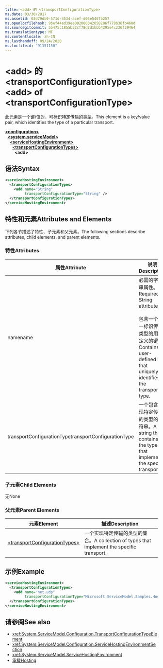 ```yaml
---
title: <add> 的 <transportConfigurationType>
ms.date: 03/30/2017
ms.assetid: 03d79db9-571d-4534-acef-d05e5467b257
ms.openlocfilehash: 9bef44ed39ee892080342058206f779b38fb460d
ms.sourcegitcommit: 5b475c1855b32cf78d2d1bbb4295e4c236f39464
ms.translationtype: MT
ms.contentlocale: zh-CN
ms.lasthandoff: 09/24/2020
ms.locfileid: "91151150"
---
```

# <a name="add-of-transportconfigurationtype"></a><span data-ttu-id="6ba5c-102">\<add> 的 \<transportConfigurationType></span><span class="sxs-lookup"><span data-stu-id="6ba5c-102">\<add> of \<transportConfigurationType></span></span>

<span data-ttu-id="6ba5c-103">此元素是一个键/值对，可标识特定传输的类型。</span><span class="sxs-lookup"><span data-stu-id="6ba5c-103">This element is a key/value pair, which identifies the type of a particular transport.</span></span>  
  
[**\<configuration>**](../configuration-element.md)\
&nbsp;&nbsp;[**\<system.serviceModel>**](system-servicemodel.md)\
&nbsp;&nbsp;&nbsp;&nbsp;[**\<serviceHostingEnvironment>**](servicehostingenvironment.md)\
&nbsp;&nbsp;&nbsp;&nbsp;&nbsp;&nbsp;[**\<transportConfigurationTypes>**](transportconfigurationtypes.md)\
&nbsp;&nbsp;&nbsp;&nbsp;&nbsp;&nbsp;&nbsp;&nbsp;**\<add>**  
  
## <a name="syntax"></a><span data-ttu-id="6ba5c-104">语法</span><span class="sxs-lookup"><span data-stu-id="6ba5c-104">Syntax</span></span>  
  
```xml  
<serviceHostingEnvironment>
  <transportConfigurationTypes>
    <add name="String"
         transportConfigurationType="String" />
  </transportConfigurationTypes>
</serviceHostingEnvironment>
```  
  
## <a name="attributes-and-elements"></a><span data-ttu-id="6ba5c-105">特性和元素</span><span class="sxs-lookup"><span data-stu-id="6ba5c-105">Attributes and Elements</span></span>  

 <span data-ttu-id="6ba5c-106">下列各节描述了特性、子元素和父元素。</span><span class="sxs-lookup"><span data-stu-id="6ba5c-106">The following sections describe attributes, child elements, and parent elements.</span></span>  
  
### <a name="attributes"></a><span data-ttu-id="6ba5c-107">特性</span><span class="sxs-lookup"><span data-stu-id="6ba5c-107">Attributes</span></span>  
  
|<span data-ttu-id="6ba5c-108">属性</span><span class="sxs-lookup"><span data-stu-id="6ba5c-108">Attribute</span></span>|<span data-ttu-id="6ba5c-109">说明</span><span class="sxs-lookup"><span data-stu-id="6ba5c-109">Description</span></span>|  
|---------------|-----------------|  
|<span data-ttu-id="6ba5c-110">name</span><span class="sxs-lookup"><span data-stu-id="6ba5c-110">name</span></span>|<span data-ttu-id="6ba5c-111">必需的字符串属性。</span><span class="sxs-lookup"><span data-stu-id="6ba5c-111">Required String attribute.</span></span><br /><br /> <span data-ttu-id="6ba5c-112">包含一个唯一标识传输类型的用户定义的键。</span><span class="sxs-lookup"><span data-stu-id="6ba5c-112">Contains a user-defined key that uniquely identifies the transport type.</span></span>|  
|<span data-ttu-id="6ba5c-113">transportConfigurationType</span><span class="sxs-lookup"><span data-stu-id="6ba5c-113">transportConfigurationType</span></span>|<span data-ttu-id="6ba5c-114">一个包含实现特定传输的类型的字符串。</span><span class="sxs-lookup"><span data-stu-id="6ba5c-114">A string that contains the type that implements the specific transport.</span></span>|  
  
### <a name="child-elements"></a><span data-ttu-id="6ba5c-115">子元素</span><span class="sxs-lookup"><span data-stu-id="6ba5c-115">Child Elements</span></span>  

 <span data-ttu-id="6ba5c-116">无</span><span class="sxs-lookup"><span data-stu-id="6ba5c-116">None</span></span>  
  
### <a name="parent-elements"></a><span data-ttu-id="6ba5c-117">父元素</span><span class="sxs-lookup"><span data-stu-id="6ba5c-117">Parent Elements</span></span>  
  
|<span data-ttu-id="6ba5c-118">元素</span><span class="sxs-lookup"><span data-stu-id="6ba5c-118">Element</span></span>|<span data-ttu-id="6ba5c-119">描述</span><span class="sxs-lookup"><span data-stu-id="6ba5c-119">Description</span></span>|  
|-------------|-----------------|  
|[\<transportConfigurationTypes>](transportconfigurationtypes.md)|<span data-ttu-id="6ba5c-120">一个实现特定传输的类型的集合。</span><span class="sxs-lookup"><span data-stu-id="6ba5c-120">A collection of types that implement the specific transport.</span></span>|  
  
## <a name="example"></a><span data-ttu-id="6ba5c-121">示例</span><span class="sxs-lookup"><span data-stu-id="6ba5c-121">Example</span></span>  
  
```xml  
<serviceHostingEnvironment>
  <transportConfigurationTypes>
    <add name="net.udp"
         transportConfigurationType="Microsoft.ServiceModel.Samples.Hosting.HostedUdpTransportConfiguration, UdpActivation, Version=1.0.0.0, Culture=neutral, PublicKeyToken=6fa904d2da1848d6" />
  </transportConfigurationTypes>
</serviceHostingEnvironment>
```  
  
## <a name="see-also"></a><span data-ttu-id="6ba5c-122">请参阅</span><span class="sxs-lookup"><span data-stu-id="6ba5c-122">See also</span></span>

- <xref:System.ServiceModel.Configuration.TransportConfigurationTypeElement>
- <xref:System.ServiceModel.Configuration.ServiceHostingEnvironmentSection>
- <xref:System.ServiceModel.ServiceHostingEnvironment>
- [<span data-ttu-id="6ba5c-123">承载</span><span class="sxs-lookup"><span data-stu-id="6ba5c-123">Hosting</span></span>](../../../wcf/feature-details/hosting.md)
